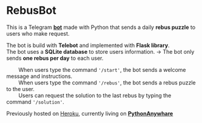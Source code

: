 # RebusBot

This is a Telegram [**bot**](https://web.telegram.org/k/#@Bot4Rebus_bot) made with Python that sends a daily **rebus puzzle** to users who make request. 

The bot is build with **Telebot** and implemented with **Flask library**.\
The bot uses a **SQLite database** to store users information. → The bot only sends **one rebus per day** to each user.

&emsp;&emsp; When users type the command `'/start'`, the bot sends a welcome message and instructions.\
&emsp;&emsp; When users type the command `'/rebus'`, the bot sends a rebus puzzle to the user.\
&emsp;&emsp; Users can request the solution to the last rebus by typing the command `'/solution'`.


Previously hosted on [Heroku](https://www.heroku.com), currently living on [**PythonAnywhare**](https://www.pythonanywhere.com/)
